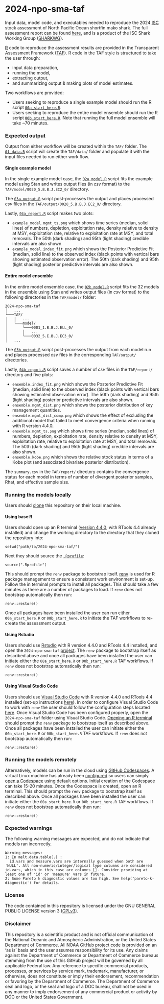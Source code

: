 # 2024-npo-sma-taf

Input data, model code, and executables needed to reproduce the 2024 [ISC](https://isc.fra.go.jp/index.html) stock assessment of North Pacific Ocean shortfin mako shark. The full assessment report can be found [here](https://meetings.wcpfc.int/node/22828), and is a product of the ISC Shark Working Group ([SHARKWG](https://isc.fra.go.jp/working_groups/shark.html)).

[R](https://www.r-project.org/) code to reproduce the assessment results are provided in the Transparent Assessment Framework ([TAF](https://www.ices.dk/data/assessment-tools/Pages/transparent-assessment-framework.aspx)). R code in the TAF style is structured
to take the user through:
- input data preparation,
- running the model,
- extracting output,
- and summarizing output & making plots of model estimates.

Two workflows are provided:
- Users seeking to reproduce a single example model should run the R script [`00a_start_here.R`](https://github.com/N-DucharmeBarth-NOAA/2024-npo-sma-taf/blob/main/r_code/00a_start_here.R).
- Users seeking to reproduce the entire model ensemble should run the R script [`00b_start_here.R`](https://github.com/N-DucharmeBarth-NOAA/2024-npo-sma-taf/blob/main/r_code/00b_start_here.R). Note that running the full model ensemble will take ~70 minutes.

### Expected output

Output from either workflow will be created within the `TAF/` folder. The [`01_data.R`](https://github.com/N-DucharmeBarth-NOAA/2024-npo-sma-taf/blob/main/r_code/01_data.R) script will create the `TAF/data/` folder and populate it with the input files needed to run either work flow.

#### Single example model

In the single example model case, the [`02a_model.R`](https://github.com/N-DucharmeBarth-NOAA/2024-npo-sma-taf/blob/main/r_code/02a_model.R) script fits the example model using Stan and writes output files (in *csv* format) to the `TAF/model/0020_5.B.B.J.EC2_0/` directory.

The [`03a_output.R`](https://github.com/N-DucharmeBarth-NOAA/2024-npo-sma-taf/blob/main/r_code/03a_output.R) script post-processes the output and places processed *csv* files in the `TAF/output/0020_5.B.B.J.EC2_0/` directory.

Lastly, [`04a_report.R`](https://github.com/N-DucharmeBarth-NOAA/2024-npo-sma-taf/blob/main/r_code/04a_report.R) script makes two plots:
- `example_model.mgmt_ts.png` which shows time series (median, solid lines) of numbers, depletion, exploitation rate, density relative to density at MSY, exploitation rate, relative to exploitation rate at MSY, and total removals. The 50th (dark shading) and 95th (light shading) credible intervals are also shown. 
- `example_model.index_fit.png` which shows the Posterior Predictive Fit (median, solid line) to the observed index (black points with vertical bars showing estimated observation error). The 50th (dark shading) and 95th (light shading) posterior predictive intervals are also shown. 

#### Entire model ensemble

In the entire model ensemble case, the [`02b_model.R`](https://github.com/N-DucharmeBarth-NOAA/2024-npo-sma-taf/blob/main/r_code/02b_model.R) script fits the 32 models in the ensemble using Stan and writes output files (in *csv* format) to the following directories in the `TAF/model/` folder:
```
2024-npo-sma-taf  
│   ...
└───TAF/
│   │   ...
│   └───model/
│       └───0001_1.B.B.J.ELL_0/
│       │   ...
│       └───0032_5.E.B.J.EC3_0/
│   ...
```

The [`03b_output.R`](https://github.com/N-DucharmeBarth-NOAA/2024-npo-sma-taf/blob/main/r_code/03b_output.R) script post-processes the output from each model run and places processed *csv* files in the corresponding `TAF/output/` directories.

Lastly, [`04b_report.R`](https://github.com/N-DucharmeBarth-NOAA/2024-npo-sma-taf/blob/main/r_code/04b_report.R) script saves a number of *csv* files in the `TAF/report/` directory and five plots: 
- `ensemble.index_fit.png` which shows the Posterior Predictive Fit (median, solid line) to the observed index (black points with vertical bars showing estimated observation error). The 50th (dark shading) and 95th (light shading) posterior predictive intervals are also shown.
- `ensemble.mgmt_dist.png` which shows the posterior distribution of key management quantities.
- `ensemble.mgmt_dist_comp.png` which shows the effect of excluding the additional model that failed to meet convergence criteria when running with R version 4.4.0.
- `ensemble.mgmt_ts.png` which shows time series (median, solid lines) of numbers, depletion, exploitation rate, density relative to density at MSY, exploitation rate, relative to exploitation rate at MSY, and total removals. The 50th (dark shading) and 95th (light shading) credible intervals are also shown.
- `ensemble.kobe.png` which shows the relative stock status in terms of a Kobe plot (and associated bivariate posterior distribution).

The `summary.csv` in the `TAF/report/` directory contains the convergence status for each model in terms of number of divergent posterior samples, Rhat, and effective sample size.

### Running the models locally

Users should [clone](https://docs.github.com/en/repositories/creating-and-managing-repositories/cloning-a-repository) this repository on their local machine.

#### Using base R

Users should open up an R terminal ([version 4.4.0](https://cloud.r-project.org/); with RTools 4.4 already installed) and change the working directory to the directory that they cloned the repository into:
```
setwd("path/to/2024-npo-sma-taf/")
```
Next they should source the [`.Rprofile`](https://github.com/N-DucharmeBarth-NOAA/2024-npo-sma-taf/blob/main/.Rprofile):
```
source(".Rprofile")
```
This should prompt the `renv` package to bootstrap itself. [renv](https://rstudio.github.io/renv/index.html) is used for R package management to ensure a consistent work environment is set-up. Follow the in terminal prompts to 
install all packages. This should take a few minutes as there are a number of packages to load. If `renv` does not bootstrap automatically then run:
```
renv::restore()
```

Once all packages have been installed the user can run either `00a_start_here.R` or `00b_start_here.R` to initiate the TAF workflows to re-create the assessment output.

#### Using Rstudio

Users should use [Rstudio](https://posit.co/download/rstudio-desktop/) with R version 4.4.0 and RTools 4.4 installed, and open the `2024-npo-sma-taf` [project](https://bookdown.org/ndphillips/YaRrr/projects-in-rstudio.html). The `renv` package to bootstrap itself as described above and once all packages have been installed the user can initiate either the `00a_start_here.R` or `00b_start_here.R` TAF workflows. If `renv` does not bootstrap automatically then run:
```
renv::restore()
```

#### Using Visual Studio Code

Users should use [Visual Studio Code](https://code.visualstudio.com/download) with R version 4.4.0 and RTools 4.4 installed (set-up instructions [here](https://github.com/REditorSupport/vscode-R)). In order to configure Visual Studio Code to work with `renv` the user should follow the configuration steps located [here](https://github.com/REditorSupport/vscode-R/wiki/Working-with-renv-enabled-projects). Once Visual Studio Code has been configured properly, open the `2024-npo-sma-taf` folder using Visual Studio Code. [Opening an R terminal](https://code.visualstudio.com/docs/languages/r#_running-r-code) should prompt the `renv` package to bootstrap itself as described above. Once all packages have been installed the user can initiate either the `00a_start_here.R` or `00b_start_here.R` TAF workflows. If `renv` does not bootstrap automatically then run:
```
renv::restore()
```
### Running the models remotely

Alternatively, models can be run in the cloud using [GitHub Codespaces](https://github.com/features/codespaces). A virtual Linux machine has already been [configured](https://github.com/N-DucharmeBarth-NOAA/2024-npo-sma-taf/blob/main/.devcontainer/devcontainer.json) so users can simply [open a Codespace](https://docs.github.com/en/codespaces/developing-in-a-codespace/creating-a-codespace-for-a-repository#creating-a-codespace-for-a-repository) using default options. Initial creation of the Codespace can take 15-20 minutes. Once the Codespace is created, open an R terminal. This should prompt the `renv` package to bootstrap itself as described above. Once all packages have been installed the user can initiate either the `00a_start_here.R` or `00b_start_here.R` TAF workflows. If `renv` does not bootstrap automatically then run:
```
renv::restore()
```

### Expected warnings
The following warning messages are expected, and do not indicate that models ran incorrectly.
```
Warning messages:
1: In melt.data.table(.) :
  id.vars and measure.vars are internally guessed when both are 'NULL'. All non-numeric/integer/logical type columns are considered id.vars, which in this case are columns []. Consider providing at least one of 'id' or 'measure' vars in future.
2: Some Pareto k diagnostic values are too high. See help('pareto-k-diagnostic') for details.
```

### License

The code contained in this repository is licensed under the GNU GENERAL PUBLIC LICENSE version 3 ([GPLv3](https://www.gnu.org/licenses/gpl-3.0.html)).

### Disclaimer

This repository is a scientific product and is not official communication of the National Oceanic and Atmospheric Administration, or the United States Department of Commerce. All NOAA GitHub project code is provided on an ‘as is’ basis and the user assumes responsibility for its use. Any claims against the Department of Commerce or Department of Commerce bureaus stemming from the use of this GitHub project will be governed by all applicable Federal law. Any reference to specific commercial products, processes, or services by service mark, trademark, manufacturer, or otherwise, does not constitute or imply their endorsement, recommendation or favoring by the Department of Commerce. The Department of Commerce seal and logo, or the seal and logo of a DOC bureau, shall not be used in any manner to imply endorsement of any commercial product or activity by DOC or the United States Government.
